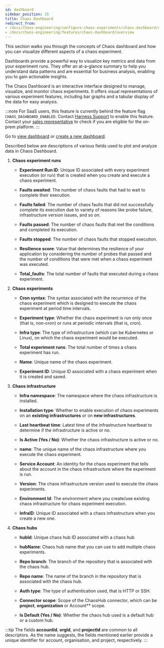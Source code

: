 ```yaml
---
id: dashboard
sidebar_position: 15
title: Chaos Dashboard
redirect_from:
- /docs/chaos-engineering/configure-chaos-experiments/chaos-dashboard/overview
- /docs/chaos-engineering/features/chaos-dashboard/overview
---
```


This section walks you through the concepts of Chaos dashboard and how you can visualize different aspects of a chaos experiment.

Dashboards provide a powerful way to visualize key metrics and data from your experiment runs. They offer an at-a-glance summary to help you understand data patterns and are essential for business analysis, enabling you to gain actionable insights.

The Chaos Dashboard is an interactive interface designed to manage, visualize, and monitor chaos experiments. It offers visual representations of various experiment features, including bar graphs and a tabular display of the data for easy analysis.

:::note
For SaaS users, this feature is currently behind the feature flag `CHAOS_DASHBOARD_ENABLED`. Contact [Harness Support](mailto:support@harness.io) to enable this feature.
Contact your [sales representative](mailto:sales@harness.io) to check if you are eligible for the on-prem platform.
:::

Go to [view dashboard](/docs/chaos-engineering/use-harness-ce/dashboards/view-dashboard) or [create a new dashboard](/docs/chaos-engineering/use-harness-ce/dashboards/create-new).

Described below are descriptions of various fields used to plot and analyze data in Chaos Dashboard.

1. **Chaos experiment runs**

	* **Experiment Run ID**: Unique ID associated with every experiment execution (or run) that is created when you create and execute a chaos experiment.

	* **Faults awaited**: The number of chaos faults that had to wait to complete their execution.

	* **Faults failed**: The number of chaos faults that did not successfully complete its execution due to variety of reasons like probe failure, infrastructure version issues, and so on.

	* **Faults passed**: The number of chaos faults that met the conditions and completed its execution.

	* **Faults stopped**: The number of chaos faults that stopped execution.

	* **Resilience score**: Value that determines the resilience of your application by considering the number of probes that passed and the number of conditions that were met when a chaos experiment was executed.

	* **Total_faults**: The total number of faults that executed during a chaos experiment.

2. **Chaos experiments**

	* **Cron syntax**: The syntax associated with the recurrence of the chaos experiment which is designed to execute the chaos experiment at period time intervals.

	* **Experiment type**: Whether the chaos experiment is run only once (that is, non-cron) or runs at periodic intervals (that is, cron).

	* **Infra type**: The type of infrastructure (which can be Kubernetes or Linux), on which the chaos experiment would be executed.

	* **Total experiment runs**: The total number of times a chaos experiment has run.

	* **Name**: Unique name of the chaos experiment.

	* **Experiment ID**: Unique ID associated with a chaos experiment when it is created and saved.

3. **Chaos infrastructure**

	* **Infra namespace**: The namespace where the chaos infrastructure is installed.

	* **Installation type**: Whether to enable execution of chaos experiments on an **existing infrastructures** or on **new infrastructures**.

	* **Last heartbeat time**: Latest time of the infrastructure heartbeat to determine if the infrastructure is active or no.

	* **Is Active (Yes / No)**: Whether the chaos infrastructure is active or no.

	* **name**: The unique name of the chaos infrastructure where you execute the chaos experiment.

	* **Service Account**: An identity for the chaos experiment that tells about the account in the chaos infrastructure where the experiment is run.

	* **Version**: The chaos infrastructure version used to execute the chaos experiments.

	* **Environment Id**: The environment where you create/use existing chaos infrastructure for chaos experiment execution.

	* **InfraID**: Unique ID associated with a chaos infrastructure when you create a new one.

4. **Chaos hubs**

	* **hubId**: Unique chaos hub ID associated with a chaos hub

	* **hubName**: Chaos hub name that you can use to add multiple chaos experiments.

	* **Repo branch**: The branch of the repository that is associated with the chaos hub.

	* **Repo name**: The name of the branch in the repository that is associated with the chaos hub.

	* **Auth type**: The type of authentication used, that is HTTP or SSH.

	* **Connector scope**: Scope of the ChaosHub connector, which can be **project**, **organization** or Account** scope.

	* **Is Default (Yes / No)**: Whether the chaos hub used is a default hub or a custom hub.

:::tip
The fields **accountId**, **orgId**, and **projectId** are common to all descriptors. As the name suggests, the fields mentioned earlier provide a unique identifier for account, organisation, and project, respectively.
:::